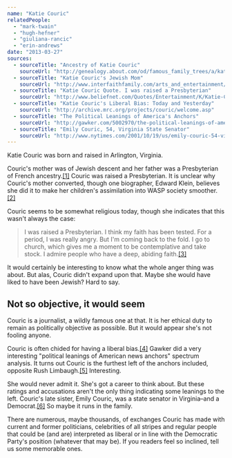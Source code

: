 ```yaml
---
name: "Katie Couric"
relatedPeople:
  - "mark-twain"
  - "hugh-hefner"
  - "giuliana-rancic"
  - "erin-andrews"
date: "2013-03-27"
sources:
  - sourceTitle: "Ancestry of Katie Couric"
    sourceUrl: "http://genealogy.about.com/od/famous_family_trees/a/katie_couric.htm"
  - sourceTitle: "Katie Couric's Jewish Mom"
    sourceUrl: "http://www.interfaithfamily.com/arts_and_entertainment/popular_culture/Interfaith_Celebrities_Katie_Courics_Jewish_Mom.shtml"
  - sourceTitle: "Katie Couric Quote. I was raised a Presbyterian"
    sourceUrl: "http://www.beliefnet.com/Quotes/Entertainment/K/Katie-Couric/I-Was-Raised-A-Presbyterian-I-Think-My-Faith-Has.aspx"
  - sourceTitle: "Katie Couric's Liberal Bias: Today and Yesterday"
    sourceUrl: "http://archive.mrc.org/projects/couric/welcome.asp"
  - sourceTitle: "The Political Leanings of America's Anchors"
    sourceUrl: "http://gawker.com/5002970/the-political-leanings-of-americas-anchors"
  - sourceTitle: "Emily Couric, 54, Virginia State Senator"
    sourceUrl: "http://www.nytimes.com/2001/10/19/us/emily-couric-54-virginia-state-senator.html"
---
```


Katie Couric was born and raised in Arlington, Virginia.

Couric's mother was of Jewish descent and her father was a Presbyterian of French ancestry.<a class="source-citation" href="#http://genealogy.about.com/od/famous_family_trees/a/katie_couric.htm" title="Ancestry of Katie Couric">[1]</a> Couric was raised a Presbyterian. It is unclear why Couric's mother converted, though one biographer, Edward Klein, believes she did it to make her children's assimilation into WASP society smoother.<a class="source-citation" href="#http://www.interfaithfamily.com/arts_and_entertainment/popular_culture/Interfaith_Celebrities_Katie_Courics_Jewish_Mom.shtml" title="Katie Couric&apos;s Jewish Mom">[2]</a>

Couric seems to be somewhat religious today, though she indicates that this wasn't always the case:

>I was raised a Presbyterian. I think my faith has been tested. For a period, I was really angry. But I'm coming back to the fold. I go to church, which gives me a moment to be contemplative and take stock. I admire people who have a deep, abiding faith.<a class="source-citation" href="#http://www.beliefnet.com/Quotes/Entertainment/K/Katie-Couric/I-Was-Raised-A-Presbyterian-I-Think-My-Faith-Has.aspx" title="Katie Couric Quote. I was raised a Presbyterian">[3]</a>

It would certainly be interesting to know what the whole anger thing was about. But alas, Couric didn't expand upon that. Maybe she would have liked to have been Jewish? Hard to say.


## Not so objective, it would seem

Couric is a journalist, a wildly famous one at that. It is her ethical duty to remain as politically objective as possible. But it would appear she's not fooling anyone.

Couric is often chided for having a liberal bias.<a class="source-citation" href="#http://archive.mrc.org/projects/couric/welcome.asp" title="Katie Couric&apos;s Liberal Bias: Today and Yesterday">[4]</a> Gawker did a very interesting "political leanings of American news anchors" spectrum analysis. It turns out Couric is the furthest left of the anchors included, opposite Rush Limbaugh.<a class="source-citation" href="#http://gawker.com/5002970/the-political-leanings-of-americas-anchors" title="The Political Leanings of America&apos;s Anchors">[5]</a> Interesting.

She would never admit it. She's got a career to think about. But these ratings and accusations aren't the only thing indicating some leanings to the left. Couric's late sister, Emily Couric, was a state senator in Virginia–and a Democrat.<a class="source-citation" href="#http://www.nytimes.com/2001/10/19/us/emily-couric-54-virginia-state-senator.html" title="Emily Couric, 54, Virginia State Senator">[6]</a> So maybe it runs in the family.

There are numerous, maybe thousands, of exchanges Couric has made with current and former politicians, celebrities of all stripes and regular people that could be (and are) interpreted as liberal or in line with the Democratic Party's position (whatever that may be). If you readers feel so inclined, tell us some memorable ones.